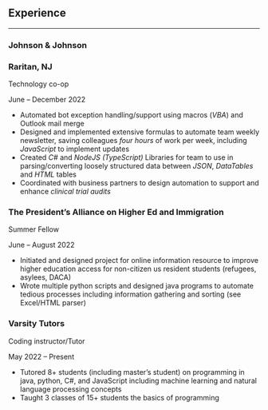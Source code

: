 ## Experience
---

<div class="subheading">

### Johnson & Johnson

### Raritan, NJ

</div>

<div class="subheading">

Technology co-op

June – December 2022

</div>

- Automated bot exception handling/support using macros (<em>VBA</em>)
  and Outlook mail merge
- Designed and implemented extensive formulas to automate team weekly
  newsletter, saving colleagues <em>four hours</em> of work per week,
  including <em>JavaScript</em> to implement updates
- Created <em>C#</em> and <em>NodeJS (TypeScript)</em> Libraries for
  team to use in parsing/converting loosely structured data between
  <em>JSON</em>, <em>DataTables</em> and <em>HTML</em> tables
- Coordinated with business partners to design automation to support and
  enhance <em>clinical trial audits</em>

<div class="subheading">
<h3>The President’s Alliance on Higher Ed and Immigration</h3>
</div>
<div class="subheading">
<p>Summer Fellow</p>
<p>June – August 2022</p>
</div>
<ul>
<li>
Initiated and designed project for online information resource to
improve higher education access for non-citizen us resident students
(refugees, asylees, DACA)
</li>
<li>
Wrote multiple python scripts and designed java programs to automate
tedious processes including information gathering and sorting (see
Excel/HTML parser)
</li>
</ul>

<div class="subheading">
<h3>Varsity Tutors</h3>
</div>
<div class="subheading">
<p>Coding instructor/Tutor</p>
<p>May 2022 – Present</p>
</div>
<ul>
<li>
Tutored 8+ students (including master’s student) on programming in
java, python, C#, and JavaScript including machine learning and
natural language processing concepts
</li>
<li>Taught 3 classes of 15+ students the basics of programming</li>
</ul>
